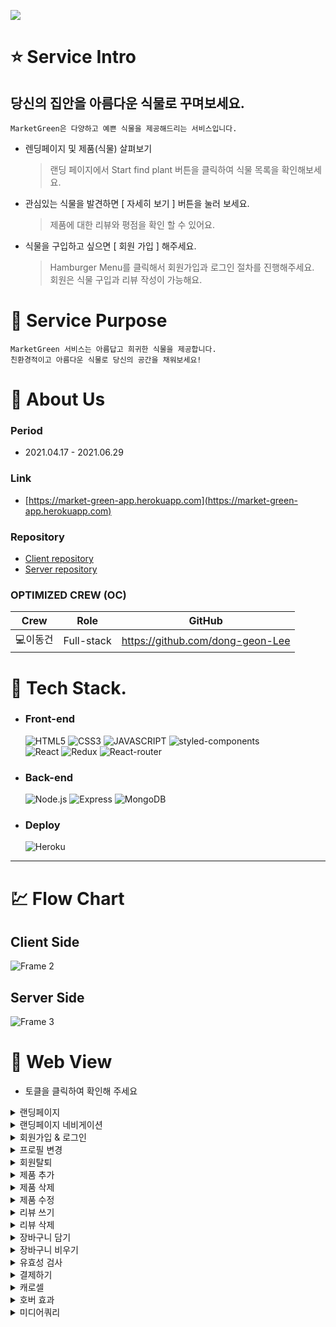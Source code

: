 ![](https://market-green-app.herokuapp.com/static/media/logo2.2608f26ac46fbd8708e5.png)

# :star: **Service Intro**

## 당신의 집안을 아름다운 식물로 꾸며보세요.

`MarketGreen은 다양하고 예쁜 식물을 제공해드리는 서비스입니다. `

- 렌딩페이지 및 제품(식물) 살펴보기

   > 랜딩 페이지에서 Start find plant 버튼을 클릭하여 식물 목록을 확인해보세요.

- 관심있는 식물을 발견하면 [ 자세히 보기 ] 버튼을 눌러 보세요.

   > 제품에 대한 리뷰와 평점을 확인 할 수 있어요.

- 식물을 구입하고 싶으면 [ 회원 가입 ] 해주세요.  

   > Hamburger Menu를 클릭해서 회원가입과 로그인 절차를 진행해주세요.  
   > 회원은 식물 구입과 리뷰 작성이 가능해요.    
    
# 🔎 **Service Purpose**

    MarketGreen 서비스는 아름답고 희귀한 식물을 제공합니다. 
    친환경적이고 아름다운 식물로 당신의 공간을 채워보세요!

# :bust_in_silhouette: **About Us**


### **Period**

- 2021.04.17 - 2021.06.29


### **Link**

- [https://market-green-app.herokuapp.com](https://market-green-app.herokuapp.com)


### **Repository**

- [Client repository](https://github.com/dong-geon-Lee/Market-Green-Frontend)
- [Server repository](https://github.com/dong-geon-Lee/Market-Green-Backend)

### **OPTIMIZED CREW (OC)**

Crew | Role | GitHub
----- | ----- | -----
💻이동건 | Full-stack	| https://github.com/dong-geon-Lee

# :wrench: **Tech Stack**. 
- ### **Front-end**
      
  ![HTML5](https://img.shields.io/badge/HTML5-E34F26?style=for-the-badge&logo=HTML5&logoColor=fff)
![CSS3](https://img.shields.io/badge/CSS3-1572B6?style=for-the-badge&logo=CSS3&logoColor=fff)
![JAVASCRIPT](https://img.shields.io/badge/JavaScript-343a40?style=for-the-badge&logo=JavaScript&logoColor=F7DF1E)
![styled-components](https://img.shields.io/badge/styled--Components-DB7093?style=for-the-badge&logo=styled-components&logoColor=fff)  
![React](https://img.shields.io/badge/React-444444?style=for-the-badge&logo=React)
![Redux](https://img.shields.io/badge/REDUX--TOOLKIT-764ABC?style=for-the-badge&logo=Redux&logoColor=fff)
![React-router](https://img.shields.io/badge/REACT--ROUTER--DOM-343a40?style=for-the-badge&logo=ReactRouter&logoColor=CA4245)

- ### **Back-end**
  
  ![Node.js](https://img.shields.io/badge/NODE.JS-339933?style=for-the-badge&logo=Node.js&logoColor=fff)
![Express](https://img.shields.io/badge/EXPRESS-000000?style=for-the-badge&logo=Express&logoColor=fff)
![MongoDB](https://img.shields.io/badge/MONGODB-47A248?style=for-the-badge&logo=MONGODB&logoColor=fff)

- ### **Deploy**
  ![Heroku](https://img.shields.io/badge/HEROKU-430098?style=for-the-badge&logo=HEROKU&logoColor=fff)

---

# :chart: **Flow Chart**

## **Client Side**
![Frame 2](https://user-images.githubusercontent.com/69576865/178134944-eabd93aa-cd1b-4128-82c8-ca5e46258abc.png)
## **Server Side**
![Frame 3](https://user-images.githubusercontent.com/69576865/178137859-d1198190-9db1-490e-b78c-84990ece83fa.png)

# :eyes: Web View
+ 토클을 클릭하여 확인해 주세요  

<details>
<summary>랜딩페이지</summary>  
<div markdown="1">
</div>
<img width="600" alt=""
 src="https://user-images.githubusercontent.com/69576865/179656477-f1b9a286-2f71-4ff7-a694-7f4abeee15c7.gif">
</details>

<details>
<summary>랜딩페이지 네비게이션</summary>  
<div markdown="1">
</div>
<img width="600" alt=""
 src="https://user-images.githubusercontent.com/69576865/179657550-50f8098b-23a4-41d7-9246-d2cc325aefbb.gif">
</details>

<details>
<summary>회원가입 & 로그인</summary>  
<div markdown="1">
</div>
<img width="600" alt=""
 src="https://user-images.githubusercontent.com/69576865/179654758-d6fbbc3f-93d5-4b80-9213-3e997cc04201.gif">
</details>

<details>
<summary>프로필 변경</summary>  
<div markdown="1">
</div>
<img width="600" alt=""
 src="https://user-images.githubusercontent.com/69576865/179675029-ef7a9e15-2722-4bfa-89a8-7a3b30e5893c.gif">
</details>

<details>
<summary>회원탈퇴</summary>  
<div markdown="1">
</div>
<img width="600" alt=""
 src="https://user-images.githubusercontent.com/69576865/179675814-2a95f969-ae22-4039-8b32-fb5253493777.gif">
</details>

<details>
<summary>제품 추가</summary>  
<div markdown="1">
</div>
<img width="600" alt=""
 src="https://user-images.githubusercontent.com/69576865/179668578-4518f516-84f6-4591-8e16-a276b285a7e4.gif">
</details>

<details>
<summary>제품 삭제</summary>  
<div markdown="1">
</div>
<img width="600" alt=""
 src="https://user-images.githubusercontent.com/69576865/179669668-a5d95608-99d5-4a3b-8506-902421359cb9.gif">
</details>

<details>
<summary>제품 수정</summary>  
<div markdown="1">
</div>
<img width="600" alt=""
 src="https://user-images.githubusercontent.com/69576865/179671445-47e4a9e4-dbe5-4c62-a7c8-02432d1143fa.gif">
</details>

<details>
<summary>리뷰 쓰기</summary>  
<div markdown="1">
</div>
<img width="600" alt=""
 src="https://user-images.githubusercontent.com/69576865/179677720-a95f70d9-53fd-4eba-856c-2f69dbfd627f.gif">
</details>

<details>
<summary>리뷰 삭제</summary>  
<div markdown="1">
</div>
<img width="600" alt=""
 src="https://user-images.githubusercontent.com/69576865/179679353-de96b4dc-ff77-4c57-bd01-d580cb5f78c3.gif">
</details>

<details>
<summary>장바구니 담기</summary>  
<div markdown="1">
</div>
<img width="600" alt=""
 src="https://user-images.githubusercontent.com/69576865/179685775-af0b0044-09bd-48f5-b182-fc54848f9378.gif">
</details>

<details>
<summary>장바구니 비우기</summary>  
<div markdown="1">
</div>
<img width="600" alt=""
 src="https://user-images.githubusercontent.com/69576865/179688429-334a9363-8607-4660-ae89-2d01688b8b28.gif">
</details>

<details>
<summary>유효성 검사</summary>  
<div markdown="1">
</div>
<img width="600" alt=""
 src="https://user-images.githubusercontent.com/69576865/179877137-2a5cd07d-09fc-464b-8b65-e74085811d83.gif">
</details>

<details>
<summary>결제하기</summary>  
<div markdown="1">
</div>
<img width="600" alt=""
 src="https://user-images.githubusercontent.com/69576865/179878999-67a46a2c-d62b-4b3b-8fda-72422bb7dbae.gif">
</details>

<details>
<summary>캐로셀</summary>  
<div markdown="1">
</div>
<img width="600" alt=""
 src="https://user-images.githubusercontent.com/69576865/179664781-6a422e4d-f9d9-4e74-905a-ad7bcfdc3d42.gif">
</details>

<details>
<summary>호버 효과</summary>  
<div markdown="1">
</div>
<img width="600" alt=""
 src="https://user-images.githubusercontent.com/69576865/179882186-bf260e32-5d5e-454b-8bd8-d9e433579ddf.gif">
</details>

<details>
<summary>미디어쿼리</summary>  
<div markdown="1">
</div>
<img width="600" alt=""
 src="https://user-images.githubusercontent.com/69576865/179885453-de76400b-e192-4ad4-b5e6-83cd4b2cf354.gif">
</details>


